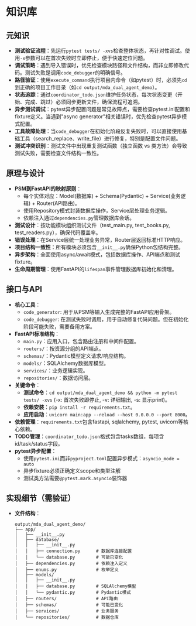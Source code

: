 # 知识库

## 元知识
- **测试验证流程**：先运行`pytest tests/ -xvs`检查整体状态，再针对性调试。使用`-x`参数可以在首次失败时立即停止，便于快速定位问题。
- **调试策略**：遇到导入错误时，优先检查模块路径和文件结构，而非立即修改代码。测试失败是调用`code_debugger`的明确信号。
- **路径验证**：使用`execute_command`执行项目内命令（如pytest）时，必须先`cd`到正确的项目工作目录（如`cd output/mda_dual_agent_demo`）。
- **状态追踪**：通过`coordinator_todo.json`维护任务状态，每次状态变更（开始、完成、跳过）必须同步更新文件，确保流程可追溯。
- **异步测试调试**：pytest异步配置问题是常见故障点，需要检查pytest.ini配置和fixture定义。当遇到"async generator"相关错误时，优先检查pytest异步模式配置。
- **工具故障处理**：当`code_debugger`在初始化阶段反复失败时，可以直接使用基础工具（search_replace、write_file）进行修复，特别是配置文件问题。
- **测试冲突识别**：测试文件中出现重复测试函数（独立函数 vs 类方法）会导致测试失败，需要检查文件结构一致性。

## 原理与设计
- **PSM到FastAPI的映射原则**：
  - 每个实体对应：Model(数据库) + Schema(Pydantic) + Service(业务逻辑) + Router(API路由)。
  - 使用Repository模式封装数据库操作，Service层处理业务逻辑。
  - 依赖注入通过`dependencies.py`管理数据库会话。
- **测试设计**：按功能模块组织测试文件（test_main.py, test_books.py, test_readers.py），确保代码覆盖率。
- **错误处理**：在Service层统一处理业务异常，Router层返回标准HTTP响应。
- **项目结构一致性**：所有模块必须包含`__init__.py`确保Python包结构完整。
- **异步架构**：全面使用async/await模式，包括数据库操作、API端点和测试fixture。
- **生命周期管理**：使用FastAPI的`lifespan`事件管理数据库初始化和清理。

## 接口与API
- **核心工具**：
  - `code_generator`: 用于从PSM等输入生成完整的FastAPI应用骨架。
  - `code_debugger`: 在测试失败时调用，用于自动修复代码问题。但在初始化阶段可能失败，需要备用方案。
- **FastAPI标准结构**：
  - `main.py`：应用入口，包含路由注册和中间件配置。
  - `routers/`：按资源分组的API端点。
  - `schemas/`：Pydantic模型定义请求/响应结构。
  - `models/`：SQLAlchemy数据库模型。
  - `services/`：业务逻辑实现。
  - `repositories/`：数据访问层。
- **关键命令**：
  - **测试命令**：`cd output/mda_dual_agent_demo && python -m pytest tests/ -xvs` (-x: 首次失败即停止, -v: 详细输出, -s: 显示print)。
  - **依赖安装**：`pip install -r requirements.txt`。
  - **应用启动**：`uvicorn main:app --reload --host 0.0.0.0 --port 8000`。
- **依赖管理**：`requirements.txt`包含fastapi, sqlalchemy, pytest, uvicorn等核心依赖。
- **TODO管理**：`coordinator_todo.json`格式包含tasks数组，每项含id/task/status字段。
- **pytest异步配置**：
  - 使用`pytest.ini`而非`pyproject.toml`配置异步模式：`asyncio_mode = auto`
  - 异步fixture必须正确定义scope和类型注解
  - 测试类方法需要`@pytest.mark.asyncio`装饰器

## 实现细节（需验证）
- **文件结构**：
  ```
  output/mda_dual_agent_demo/
  ├── app/
  │   ├── __init__.py
  │   ├── database/
  │   │   ├── __init__.py
  │   │   ├── connection.py      # 数据库连接配置
  │   │   └── database.py        # 可能已变化
  │   ├── dependencies.py        # 依赖注入定义
  │   ├── enums.py               # 枚举定义
  │   ├── models/
  │   │   ├── __init__.py
  │   │   ├── database.py        # SQLAlchemy模型
  │   │   └── pydantic.py        # Pydantic模式
  │   ├── routers/               # API路由
  │   ├── schemas/               # 可能已变化
  │   ├── services/              # 业务服务
  │   └── repositories/          # 数据仓库